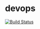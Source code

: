 # devops
[![Build Status](https://dev.azure.com/deepakksharma/Deepak%20Agile%20AZ-400/_apis/build/status/WebApplication1?branchName=master)](https://dev.azure.com/deepakksharma/Deepak%20Agile%20AZ-400/_build/latest?definitionId=44&branchName=master)
